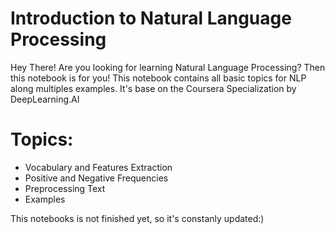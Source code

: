 # Introduction to Natural Language Processing
Hey There! Are you looking for learning Natural Language Processing? Then this notebook is for you!  This notebook contains all basic topics for NLP along multiples examples. It's base on the Coursera Specialization by DeepLearning.AI

# Topics: 
* Vocabulary and Features Extraction
* Positive and Negative Frequencies
* Preprocessing Text
* Examples

This notebooks is not finished yet, so it's constanly updated:)
